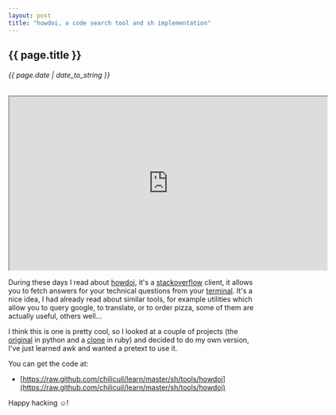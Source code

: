 ```yaml
---
layout: post
title: "howdoi, a code search tool and sh implementation"
---
```


## {{ page.title }}
###### {{ page.date | date_to_string }}

<iframe class="showterm" src="http://showterm.io/ab7339312c9d960f09f77" width="640" height="350">&nbsp;</iframe> 

During these days I read about [howdoi](https://github.com/gleitz/howdoi), it's a [stackoverflow](http://stackoverflow.com/) client, it allows you to fetch answers for your technical questions from your [terminal](http://en.wikipedia.org/wiki/Command-line_interface).  It's a nice idea, I had already read about similar tools, for example utilities which allow you to query google, to translate, or to order pizza, some of them are actually useful, others well...

I think this is one is pretty cool, so I looked at a couple of projects (the [original](https://github.com/gleitz/howdoi) in python and a [clone](https://github.com/roylez/howdoi) in ruby) and decided to do my own version, I've just learned awk and wanted a pretext to use it.

You can get the code at:

- [https://raw.github.com/chilicuil/learn/master/sh/tools/howdoi](https://raw.github.com/chilicuil/learn/master/sh/tools/howdoi)

Happy hacking &#x263a;!
